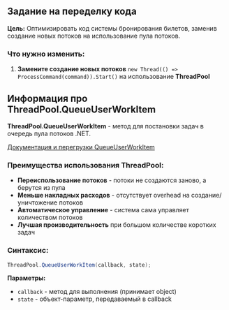## Задание на переделку кода

**Цель:** Оптимизировать код системы бронирования билетов, заменив создание новых потоков на использование пула потоков.

### Что нужно изменить:

1. **Замените создание новых потоков** `new Thread(() => ProcessCommand(command)).Start()` на использование **ThreadPool**

## Информация про ThreadPool.QueueUserWorkItem

**ThreadPool.QueueUserWorkItem** - метод для постановки задач в очередь пула потоков .NET.

[Документация и перегрузки QueueUserWorkItem](https://learn.microsoft.com/en-us/dotnet/api/system.threading.threadpool.queueuserworkitem?view=net-9.0)

### Преимущества использования ThreadPool:

- **Переиспользование потоков** - потоки не создаются заново, а берутся из пула
- **Меньше накладных расходов** - отсутствует overhead на создание/уничтожение потоков  
- **Автоматическое управление** - система сама управляет количеством потоков
- **Лучшая производительность** при большом количестве коротких задач

### Синтаксис:
```csharp
ThreadPool.QueueUserWorkItem(callback, state);
```

**Параметры:**
- `callback` - метод для выполнения (принимает object)
- `state` - объект-параметр, передаваемый в callback
